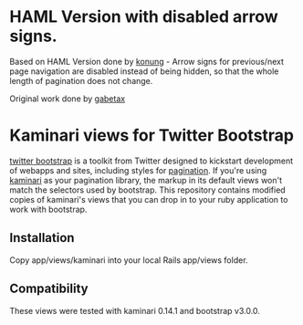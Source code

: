 # HAML Version with disabled arrow signs.

Based on HAML Version done by [konung](https://github.com/konung/twitter-bootstrap-kaminari-views) - Arrow signs for previous/next page navigation are disabled instead of being hidden, so that the whole length of pagination does not change.

Original work done by [gabetax](https://github.com/gabetax/twitter-bootstrap-kaminari-views)

# Kaminari views for Twitter Bootstrap

[twitter bootstrap](https://github.com/twitter/bootstrap) is a toolkit from Twitter designed to kickstart development of webapps and sites, including styles for [pagination](http://twitter.github.com/bootstrap/#navigation).  If you're using [kaminari](https://github.com/amatsuda/kaminari) as your pagination library, the markup in its default views won't match the selectors used by bootstrap.  This repository contains modified copies of kaminari's views that you can drop in to your ruby application to work with bootstrap.

## Installation
Copy app/views/kaminari into your local Rails app/views folder.

## Compatibility
These views were tested with kaminari 0.14.1 and bootstrap v3.0.0.
